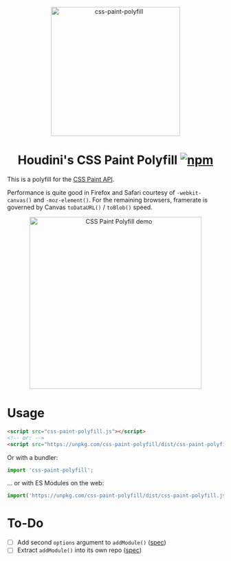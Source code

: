 <p align="center">
  <img src="https://i.imgur.com/Nat1PNX.png" width="300" height="300" alt="css-paint-polyfill">
  <h1 align="center">
  	Houdini's CSS Paint Polyfill
	<a href="https://www.npmjs.org/package/css-paint-polyfill"><img src="https://img.shields.io/npm/v/css-paint-polyfill.svg?style=flat" alt="npm"></a>
  </h1>
</p>

This is a polyfill for the [CSS Paint API].

Performance is quite good in Firefox and Safari courtesy of `-webkit-canvas()` and `-moz-element()`. For the remaining browsers, framerate is governed by Canvas `toDataURL()` / `toBlob()` speed.

<p align="center">
  <img src="https://i.imgur.com/xqSHmd2.gif" width="400" alt="CSS Paint Polyfill demo">
</p>

# Usage

```html
<script src="css-paint-polyfill.js"></script>
<!-- or: -->
<script src="https://unpkg.com/css-paint-polyfill/dist/css-paint-polyfill.js"></script>
```

Or with a bundler:

```js
import 'css-paint-polyfill';
```

... or with ES Modules on the web:

```js
import('https://unpkg.com/css-paint-polyfill/dist/css-paint-polyfill.js');
```

# To-Do

- [ ] Add second `options` argument to `addModule()` ([spec](https://drafts.css-houdini.org/worklets/#dictdef-workletoptions))
- [ ] Extract `addModule()` into its own repo ([spec](https://drafts.css-houdini.org/worklets/#dom-worklet-addmodule))

[CSS Paint API]: https://developers.google.com/web/updates/2018/01/paintapi
